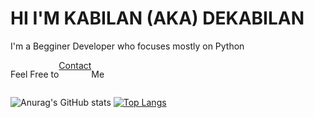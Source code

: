 <h1 style="text-align=: center;">HI I'M KABILAN (AKA) DEKABILAN</h1>
<p>I'm a Begginer Developer who focuses mostly on Python</p>
<div class="contact" style ="display:inline-flex;" >
  <p>Feel Free to </p><a href="dekabilan.github.io">Contact</a>
  <p> Me </p>
  <p></p><br>
</div>



![Anurag's GitHub stats](https://github-readme-stats.vercel.app/api?username=DeKabilan&show_icons=true)
[![Top Langs](https://github-readme-stats.vercel.app/api/top-langs/?username=DeKabilan&layout=compact)](https://github.com/DeKabilan/github-readme-stats)

